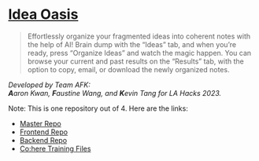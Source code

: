 # [Idea Oasis](https://ideaoasis.tech/)

> Effortlessly organize your fragmented ideas into coherent notes with the help of AI! Brain dump with the “Ideas” tab, and when you’re ready, press “Organize Ideas” and watch the magic happen. You can browse your current and past results on the “Results” tab, with the option to copy, email, or download the newly organized notes.

*Developed by Team AFK: <br>
**A**aron Kwan, **F**austine Wang, and **K**evin Tang for LA Hacks 2023.*

Note: This is one repository out of 4. Here are the links:
- [Master Repo](https://github.com/KevinTangProgram/lahacks2023)
- [Frontend Repo](https://github.com/KevinTangProgram/lahacksfrontend)
- [Backend Repo](https://github.com/KevinTangProgram/lahacksbackend)
- [Co:here Training Files](https://github.com/aaronkwan/lahacksMisc)
